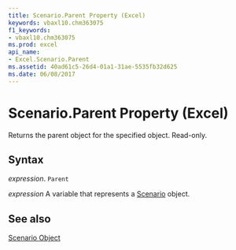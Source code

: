 ```yaml
---
title: Scenario.Parent Property (Excel)
keywords: vbaxl10.chm363075
f1_keywords:
- vbaxl10.chm363075
ms.prod: excel
api_name:
- Excel.Scenario.Parent
ms.assetid: 40ad61c5-26d4-01a1-31ae-5535fb32d625
ms.date: 06/08/2017
---
```



# Scenario.Parent Property (Excel)

Returns the parent object for the specified object. Read-only.


## Syntax

 _expression_. `Parent`

 _expression_ A variable that represents a [Scenario](Excel.Scenario.md) object.


## See also


[Scenario Object](Excel.Scenario.md)

